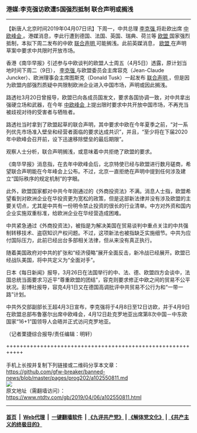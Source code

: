 ### 港媒:李克强访欧遭5国强烈抵制 联合声明或搁浅
------------------------

<div class="post_content" itemprop="articleBody">
 <p>
  【新唐人北京时间2019年04月07日讯】下周一，中共总理
  <a href="https://www.ntdtv.com/gb/李克强.htm">
   李克强
  </a>
  将赴欧出席
  <a href="https://www.ntdtv.com/gb/中欧峰会.htm">
   中欧峰会
  </a>
  。港媒消息，李此行遭到德国、法国、英国、瑞典、荷兰等
  <a href="https://www.ntdtv.com/gb/欧盟.htm">
   欧盟
  </a>
  国家强烈抵制，本拟下周二发布的中欧
  <a href="https://www.ntdtv.com/gb/联合声明.htm">
   联合声明
  </a>
  可能搁浅。此前英媒消息，
  <a href="https://www.ntdtv.com/gb/欧盟.htm">
   欧盟
  </a>
  在声明草案中要求中共限时开放市场。
 </p>
 <p>
  香港《南华早报》引述参与中欧谈判的欧盟人士周五（4月5日）透露，原计划当地时间下周二（9日），
  <a href="https://www.ntdtv.com/gb/李克强.htm">
   李克强
  </a>
  与欧盟委员会主席容克（Jean-Claude Juncker）、欧洲理事会主席图斯克（Donald Tusk）一起发布
  <a href="https://www.ntdtv.com/gb/联合声明.htm">
   联合声明
  </a>
  ，但是因为欧盟内部强烈质疑中共限制欧洲企业进入中国市场，声明或因此搁浅。
 </p>
 <p>
  路透社3月20日曾报导，欧盟已向各成员国发文，要求各国协调一致，对中共拿出强硬立场和武器，在今年
  <a href="https://www.ntdtv.com/gb/中欧峰会.htm">
   中欧峰会
  </a>
  上提出限时要求中共开放中国市场，不再充当被歧视对待的受害者与牺牲者。
 </p>
 <p>
  路透社当时拿到了欧盟起草的联合声明，其中要求中欧在今年夏季之前，“对一系列优先市场准入壁垒和经营者面临的要求达成共识”，并且，“至少将在下届2020年中欧峰会召开前，设下迅速移除壁垒的最后期限”。
 </p>
 <p>
  观察人士分析，联合声明搁浅，或意味着中共拒绝了欧盟的要求。
 </p>
 <p>
  《南华早报》消息指，在去年中欧峰会后，北京特使已经与欧盟进行数月磋商，希望联合声明能在今年峰会上公布。不过，北京一直拒绝在声明中提到任何涉及建立“国际秩序的规定机制”的字眼。
 </p>
 <p>
  此外，欧盟国家都对中共今年刚通过的《外商投资法》不满。消息人士指，欧盟希望看到对欧洲企业在华投资更为宽松的政策，但是这部新法律并没有涉及欧盟的主要关切点，尤其是中共有一份明令禁止投资的很长的行业清单。中方对外资和国内企业实施双重标准，给欧洲企业在华经营造成困难。
 </p>
 <p>
  中共紧急通过《外商投资法》，被指是为解决美国在贸易谈判中重点关注的中共强制转移技术、盗窃知识产权问题。不过，这项新法也被指缺乏实施细节。中共为应付国际压力，此前已经出台多部相关法律，但从来没有真正执行。
 </p>
 <p>
  随着美国政府对中共的扩张和“经济侵略”展开全面反击，新冷战已经展开。欧盟已经战队美国，将中共定义为“全面对手”。
 </p>
 <p>
  日本《每日新闻》报导，3月26日在法国举行的中、法、德、欧盟四方会谈中，法国总统当面要求习近平“尊重欧盟的团结”，容克则要求修正中欧之间的贸易不公平状况。彭博社报导，容克4月1日又在德国高调批评中共贸易不公行为和“一带一路”计划。
 </p>
 <p>
  中共外交部副部长王超4月3日宣布，李克强将于4月8日至12日访欧，并于4月9日在欧盟总部布鲁塞尔出席中欧峰会，4月12日赴克罗地亚出席第8次中国－中东欧国家“16+1”国领导人会晤并正式访问克罗地亚。
 </p>
 <p>
  （记者栗捷综合报导/责任编辑：明轩）
 </p>
 <div class="single_ad">
 </div>
</div>

+++++++++++++++++++++++++++++++++++++++++++++++++++++++++++<br/><br/>
手机上长按并复制下列链接或二维码分享本文章：<br/>
https://github.com/gfw-breaker/banned-news/blob/master/pages/prog202/a102550811.md <br/>
<a href='https://github.com/gfw-breaker/banned-news/blob/master/pages/prog202/a102550811.md'><img src='https://github.com/gfw-breaker/banned-news/blob/master/pages/prog202/a102550811.md.png'/></a> <br/>
原文地址（需翻墙访问）：https://www.ntdtv.com/gb/2019/04/06/a102550811.html


------------------------
#### [首页](https://github.com/gfw-breaker/banned-news/blob/master/README.md) &nbsp;|&nbsp; [Web代理](https://github.com/labour-camp/helloworld) &nbsp;|&nbsp; [一键翻墙软件](https://github.com/gfw-breaker/nogfw/blob/master/README.md) &nbsp;| [《九评共产党》](https://github.com/gfw-breaker/9ping.md/blob/master/README.md#九评之一评共产党是什么) | [《解体党文化》](https://github.com/gfw-breaker/jtdwh.md/blob/master/README.md) | [《共产主义的终极目的》](https://github.com/gfw-breaker/gczydzjmd.md/blob/master/README.md)

